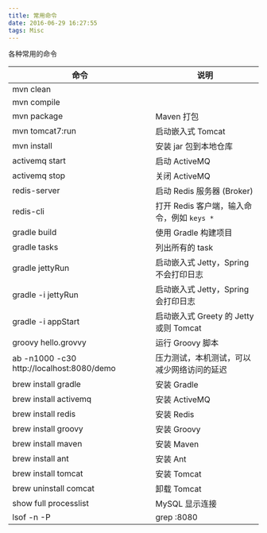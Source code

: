 ```yaml
---
title: 常用命令
date: 2016-06-29 16:27:55
tags: Misc
---
```


各种常用的命令

<!--more-->

| 命令                  | 说明                  |
| -------------------- | -------------------- |
| mvn clean            |                      |
| mvn compile          |                      |
| mvn package          | Maven 打包            |
| mvn tomcat7:run      | 启动嵌入式 Tomcat      |
| mvn install          | 安装 jar 包到本地仓库    |
| activemq start       | 启动 ActiveMQ         |
| activemq stop        | 关闭 ActiveMQ         |
| redis-server         | 启动 Redis 服务器 (Broker) |
| redis-cli            | 打开 Redis 客户端，输入命令，例如 `keys *` |
| gradle build         | 使用 Gradle 构建项目    |
| gradle tasks         | 列出所有的 task        |
| gradle jettyRun      | 启动嵌入式 Jetty，Spring 不会打印日志 |
| gradle -i jettyRun   | 启动嵌入式 Jetty，Spring 会打印日志 |
| gradle -i appStart   | 启动嵌入式 Greety 的 Jetty 或则 Tomcat |
| groovy hello.grovvy  | 运行 Groovy 脚本       |
| ab -n1000 -c30 http://localhost:8080/demo | 压力测试，本机测试，可以减少网络访问的延迟 |
| brew install gradle  | 安装 Gradle           |
| brew install activemq| 安装 ActiveMQ         |
| brew install redis   | 安装 Redis            |
| brew install groovy  | 安装 Groovy           |
| brew install maven   | 安装 Maven            |
| brew install ant     | 安装 Ant              |
| brew install tomcat  | 安装 Tomcat           |
| brew uninstall comcat| 卸载 Tomcat           |
| show full processlist | MySQL 显示连接        |
| lsof -n -P | grep :8080 | 查看使用端口的进程 ID |
